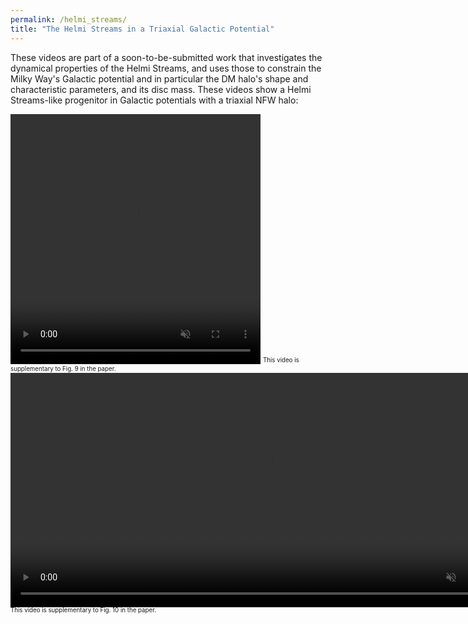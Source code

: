 ```yaml
---
permalink: /helmi_streams/
title: "The Helmi Streams in a Triaxial Galactic Potential"
---
```


These videos are part of a soon-to-be-submitted work that investigates the dynamical properties of the Helmi Streams, and uses those to constrain the Milky Way's Galactic potential and in particular the DM halo's shape and characteristic parameters, and its disc mass. These videos show a Helmi Streams-like progenitor in Galactic potentials with a triaxial NFW halo: 

<video width ="400" height="400" controls loop="" muted ="" autoplay="">
  <source src = "https://github.com/HannekeWoudenberg/hannekewoudenberg.github.io/raw/master/collection/movie_HStestparticles_p102q118.mp4">
</video>
<sup><sub>This video is supplementary to Fig. 9 in the paper.</sub></sup>

<video width ="825" height="375" controls loop="" muted ="" autoplay="">
  <source src = "https://github.com/HannekeWoudenberg/hannekewoudenberg.github.io/raw/master/collection/movie_HStestparticles_pqgrid.mp4">
</video>
<sup><sub>This video is supplementary to Fig. 10 in the paper.</sub></sup>
